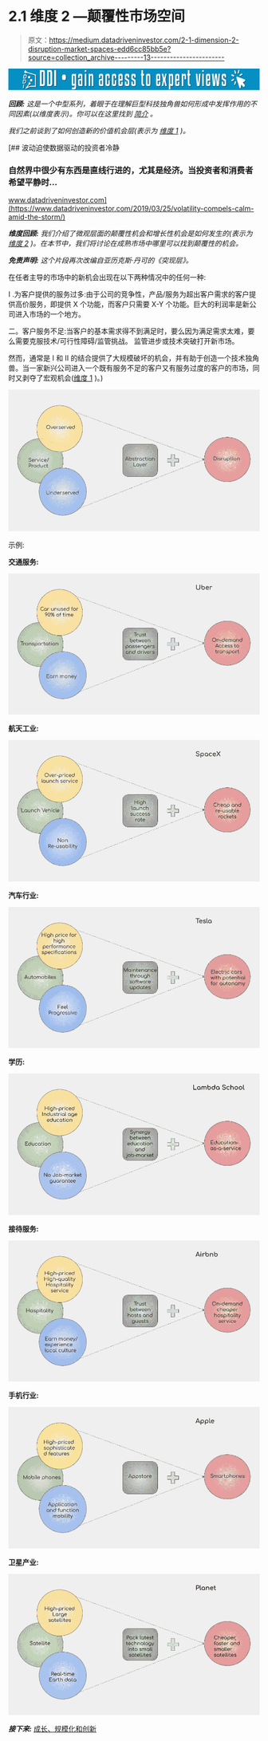 # 2.1 维度 2 —颠覆性市场空间

> 原文：<https://medium.datadriveninvestor.com/2-1-dimension-2-disruption-market-spaces-edd6cc85bb5e?source=collection_archive---------13----------------------->

[![](img/b9cfb4a8c015a18ba3e923d84d7a84c1.png)](http://www.track.datadriveninvestor.com/1B9E)

***回顾:*** *这是一个中型系列，着眼于在理解巨型科技独角兽如何形成中发挥作用的不同因素(以维度表示)。你可以在这里找到* [*简介*](https://medium.com/datadriveninvestor/intro-tech-startup-unicorns-be40ed9ff9c9) *。*

*我们之前谈到了如何创造新的价值机会层(表示为* [*维度 1*](https://medium.com/datadriveninvestor/dimension-1-value-creation-opportunity-at-macro-level-b205a8f05561) *)。*

[](https://www.datadriveninvestor.com/2019/03/25/volatility-compels-calm-amid-the-storm/) [## 波动迫使数据驱动的投资者冷静

### 自然界中很少有东西是直线行进的，尤其是经济。当投资者和消费者希望平静时…

www.datadriveninvestor.com](https://www.datadriveninvestor.com/2019/03/25/volatility-compels-calm-amid-the-storm/) 

***维度回顾:*** *我们介绍了微观层面的颠覆性机会和增长性机会是如何发生的(表示为* [*维度 2*](https://medium.com/datadriveninvestor/dimension-2-disruption-opportunity-at-micro-level-and-growth-e37f078544eb) *)。在本节中，我们将讨论在成熟市场中哪里可以找到颠覆性的机会。*

***免责声明:*** *这个片段再次改编自亚历克斯·丹可的《突现层》。*

在任者主导的市场中的新机会出现在以下两种情况中的任何一种:

I .为客户提供的服务过多:由于公司的竞争性，产品/服务为超出客户需求的客户提供高价服务，即提供 X 个功能，而客户只需要 X-Y 个功能。巨大的利润率是新公司进入市场的一个地方。

二。客户服务不足:当客户的基本需求得不到满足时，要么因为满足需求太难，要么需要克服技术/可行性障碍/监管挑战。
监管进步或技术突破打开新市场。

然而，通常是 I 和 II 的结合提供了大规模破坏的机会，并有助于创造一个技术独角兽。当一家新兴公司进入一个既有服务不足的客户又有服务过度的客户的市场，同时又剥夺了宏观机会([维度 1](https://medium.com/datadriveninvestor/dimension-1-value-creation-opportunity-at-macro-level-b205a8f05561) )。)

![](img/3a9cf2c22205ed7ca1a081d38a3e7b47.png)

示例:

**交通服务:**

![](img/160ef1fefb2070a7ec6d48c1eb0439d3.png)

**航天工业:**

![](img/d1fd7532c3d2a7571c0262a3f3d941c5.png)

**汽车行业:**

![](img/c9a8f8c0c0495b8a345bf017e42e89e9.png)

**学历:**

![](img/f19137d7f489d4f78f2089cb4a97716d.png)

**接待服务:**

![](img/dbb577a56e742189063a83715cce3b1e.png)

**手机行业:**

![](img/14444e8a906eefe3cfd1e55a91518565.png)

**卫星产业:**

![](img/5e373476bab79429421593c8122a5057.png)

***接下来:*** [成长、规模化和创新](https://medium.com/@arvindvairavan/2-2-dimension-2-growth-scaling-and-innovation-81b8d087cbdc)